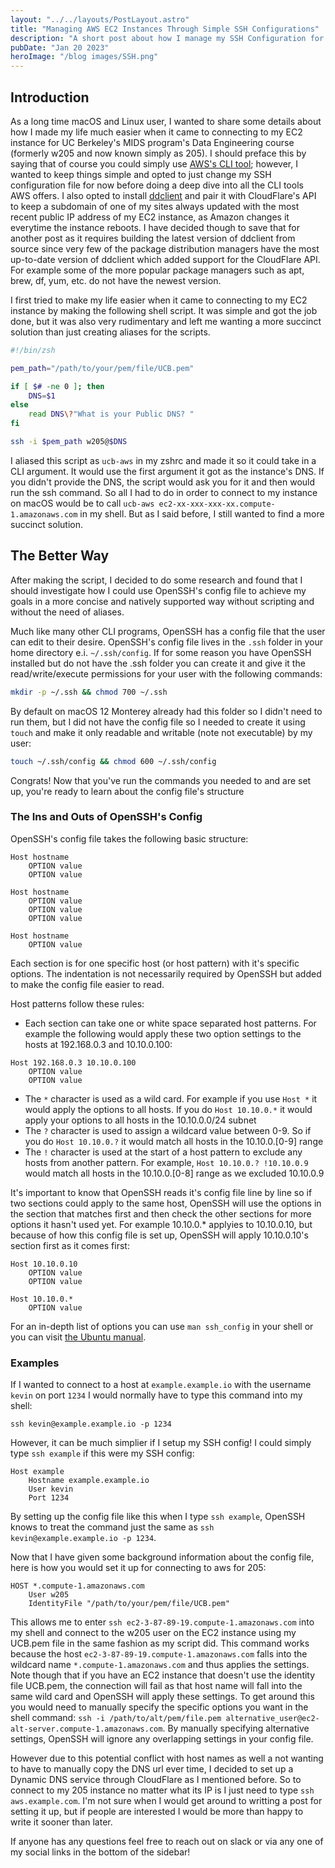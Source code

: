 ```yaml
---
layout: "../../layouts/PostLayout.astro"
title: "Managing AWS EC2 Instances Through Simple SSH Configurations"
description: "A short post about how I manage my SSH Configuration for AWS EC2 instances needed in UC Berkeley's Data Engineering course"
pubDate: "Jan 20 2023"
heroImage: "/blog images/SSH.png"
---
```

## Introduction

As a long time macOS and Linux user, I wanted to share some details about how I made my life much easier when it came to connecting to my EC2 instance for UC Berkeley's MIDS program's Data Engineering course (formerly w205 and now known simply as 205). I should preface this by saying that of course you could simply use [AWS's CLI tool](https://aws.amazon.com/cli/); however, I wanted to keep things simple and opted to just change my SSH configuration file for now before doing a deep dive into all the CLI tools AWS offers. I also opted to install [ddclient](https://github.com/ddclient/ddclient/) and pair it with CloudFlare's API to keep a subdomain of one of my sites always updated with the most recent public IP address of my EC2 instance, as Amazon changes it everytime the instance reboots. I have decided though to save that for another post as it requires building the latest version of ddclient from source since very few of the package distribution managers have the most up-to-date version of ddclient which added support for the CloudFlare API. For example some of the more popular package managers such as apt, brew, df, yum, etc. do not have the newest version.

I first tried to make my life easier when it came to connecting to my EC2 instance by making the following shell script. It was simple and got the job done, but it was also very rudimentary and left me wanting a more succinct solution than just creating aliases for the scripts.

```bash
#!/bin/zsh

pem_path="/path/to/your/pem/file/UCB.pem"

if [ $# -ne 0 ]; then
    DNS=$1
else
    read DNS\?"What is your Public DNS? "
fi

ssh -i $pem_path w205@$DNS
```

I aliased this script as `ucb-aws` in my zshrc and made it so it could take in a CLI argument. It would use the first argument it got as the instance's DNS. If you didn't provide the DNS, the script would ask you for it and then would run the ssh command. So all I had to do in order to connect to my instance on macOS would be to call `ucb-aws ec2-xx-xxx-xxx-xx.compute-1.amazonaws.com` in my shell. But as I said before, I still wanted to find a more succinct solution.

## The Better Way

After making the script, I decided to do some research and found that I should investigate how I could use OpenSSH's config file to achieve my goals in a more concise and natively supported way without scripting and without the need of aliases.

Much like many other CLI programs, OpenSSH has a config file that the user can edit to their desire. OpenSSH's config file lives in the `.ssh` folder in your home directory e.i. `~/.ssh/config`. If for some reason you have OpenSSH installed but do not have the .ssh folder you can create it and give it the read/write/execute permissions for your user with the following commands:
```bash
mkdir -p ~/.ssh && chmod 700 ~/.ssh
``` 

By default on macOS 12 Monterey already had this folder so I didn't need to run them, but I did not have the config file so I needed to create it using `touch` and make it only readable and writable (note not executable) by my user:
```bash
touch ~/.ssh/config && chmod 600 ~/.ssh/config
```
Congrats! Now that you've run the commands you needed to and are set up, you're ready to learn about the config file's structure

### The Ins and Outs of OpenSSH's Config

OpenSSH's config file takes the following basic structure:
```
Host hostname
    OPTION value
    OPTION value

Host hostname
    OPTION value
    OPTION value
    OPTION value

Host hostname
    OPTION value
```
Each section is for one specific host (or host pattern) with it's specific options. The indentation is not necessarily required by OpenSSH but added to make the config file easier to read.

Host patterns follow these rules:
* Each section can take one or white space separated host patterns. For example the following would apply these two option settings to the hosts at 192.168.0.3 and 10.10.0.100: 
```
Host 192.168.0.3 10.10.0.100
    OPTION value
    OPTION value
``` 
* The `*` character is used as a wild card. For example if you use `Host *` it would apply the options to all hosts. If you do `Host 10.10.0.*` it would apply your options to all hosts in the 10.10.0.0/24 subnet
* The `?` character is used to assign a wildcard value between 0-9. So if you do `Host 10.10.0.?` it would match all hosts in the 10.10.0.[0-9] range
* The `!` character is used at the start of a host pattern to exclude any hosts from another pattern. For example, `Host 10.10.0.? !10.10.0.9` would match all hosts in the 10.10.0.[0-8] range as we excluded 10.10.0.9

It's important to know that OpenSSH reads it's config file line by line so if two sections could apply to the same host, OpenSSH will use the options in the section that matches first and then check the other sections for more options it hasn't used yet. For example 10.10.0.* applyies to 10.10.0.10, but because of how this config file is set up, OpenSSH will apply 10.10.0.10's section first as it comes first:
```
Host 10.10.0.10
    OPTION value
    OPTION value

Host 10.10.0.*
    OPTION value
```
For an in-depth list of options you can use `man ssh_config` in your shell or you can visit [the Ubuntu manual](https://manpages.ubuntu.com/manpages/xenial/en/man5/ssh_config.5.html).

### Examples

If I wanted to connect to a host at `example.example.io` with the username `kevin` on port `1234` I would normally have to type this command into my shell:
```
ssh kevin@example.example.io -p 1234
```
However, it can be much simplier if I setup my SSH config! I could simply type `ssh example` if this were my SSH config:
```
Host example
    Hostname example.example.io
    User kevin
    Port 1234
```
By setting up the config file like this when I type `ssh example`, OpenSSH knows to treat the command just the same as `ssh kevin@example.example.io -p 1234`.

Now that I have given some background information about the config file, here is how you would set it up for connecting to aws for 205:
```
HOST *.compute-1.amazonaws.com
	User w205
	IdentityFile "/path/to/your/pem/file/UCB.pem"
```

This allows me to enter `ssh ec2-3-87-89-19.compute-1.amazonaws.com` into my shell and connect to the w205 user on the EC2 instance using my UCB.pem file in the same fashion as my script did. This command works because the host `ec2-3-87-89-19.compute-1.amazonaws.com` falls into the wildcard name `*.compute-1.amazonaws.com` and thus applies the settings. Note though that if you have an EC2 instance that doesn't use the identity file UCB.pem, the connection will fail as that host name will fall into the same wild card and OpenSSH will apply these settings. To get around this you would need to manually specify the specific options you want in the shell command: `ssh -i /path/to/alt/pem/file.pem alternative_user@ec2-alt-server.compute-1.amazonaws.com`. By manually specifying alternative settings, OpenSSH will ignore any overlapping settings in your config file.

However due to this potential conflict with host names as well a not wanting to have to manually copy the DNS url ever time, I decided to set up a Dynamic DNS service through CloudFlare as I mentioned before. So to connect to my 205 instance no matter what its IP is I just need to type `ssh aws.example.com`. I'm not sure when I would get around to writting a post for setting it up, but if people are interested I would be more than happy to write it sooner than later.

If anyone has any questions feel free to reach out on slack or via any one of my social links in the bottom of the sidebar!